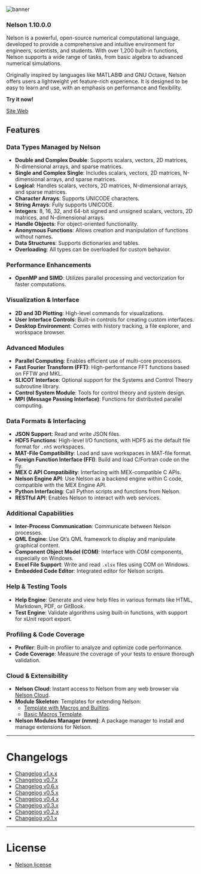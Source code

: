 ![banner](banner_homepage.png)

### Nelson 1.10.0.0

Nelson is a powerful, open-source numerical computational language, developed to provide a comprehensive and intuitive environment for engineers, scientists, and students. With over 1,200 built-in functions, Nelson supports a wide range of tasks, from basic algebra to advanced numerical simulations.

Originally inspired by languages like MATLAB© and GNU Octave, Nelson offers users a lightweight yet feature-rich experience. It is designed to be easy to learn and use, with an emphasis on performance and flexibility.

**Try it now!**

[Site Web](https://nelson-lang.github.io/nelson-website/)

## Features

### Data Types Managed by Nelson

- **Double and Complex Double**: Supports scalars, vectors, 2D matrices, N-dimensional arrays, and sparse matrices.
- **Single and Complex Single**: Includes scalars, vectors, 2D matrices, N-dimensional arrays, and sparse matrices.
- **Logical**: Handles scalars, vectors, 2D matrices, N-dimensional arrays, and sparse matrices.
- **Character Arrays**: Supports UNICODE characters.
- **String Arrays**: Fully supports UNICODE.
- **Integers**: 8, 16, 32, and 64-bit signed and unsigned scalars, vectors, 2D matrices, and N-dimensional arrays.
- **Handle Objects**: For object-oriented functionality.
- **Anonymous Functions**: Allows creation and manipulation of functions without names.
- **Data Structures**: Supports dictionaries and tables.
- **Overloading**: All types can be overloaded for custom behavior.

### Performance Enhancements

- **OpenMP and SIMD**: Utilizes parallel processing and vectorization for faster computations.

### Visualization & Interface

- **2D and 3D Plotting**: High-level commands for visualizations.
- **User Interface Controls**: Built-in controls for creating custom interfaces.
- **Desktop Environment**: Comes with history tracking, a file explorer, and workspace browser.

### Advanced Modules

- **Parallel Computing**: Enables efficient use of multi-core processors.
- **Fast Fourier Transform (FFT)**: High-performance FFT functions based on FFTW and MKL.
- **SLICOT Interface**: Optional support for the Systems and Control Theory subroutine library.
- **Control System Module**: Tools for control theory and system design.
- **MPI (Message Passing Interface)**: Functions for distributed parallel computing.

### Data Formats & Interfacing

- **JSON Support**: Read and write JSON files.
- **HDF5 Functions**: High-level I/O functions, with HDF5 as the default file format for `.nh5` workspaces.
- **MAT-File Compatibility**: Load and save workspaces in MAT-file format.
- **Foreign Function Interface (FFI)**: Build and load C/Fortran code on the fly.
- **MEX C API Compatibility**: Interfacing with MEX-compatible C APIs.
- **Nelson Engine API**: Use Nelson as a backend engine within C code, compatible with the MEX Engine API.
- **Python Interfacing**: Call Python scripts and functions from Nelson.
- **RESTful API**: Enables Nelson to interact with web services.

### Additional Capabilities

- **Inter-Process Communication**: Communicate between Nelson processes.
- **QML Engine**: Use Qt’s QML framework to display and manipulate graphical content.
- **Component Object Model (COM)**: Interface with COM components, especially on Windows.
- **Excel File Support**: Write and read `.xlsx` files using COM on Windows.
- **Embedded Code Editor**: Integrated editor for Nelson scripts.

### Help & Testing Tools

- **Help Engine**: Generate and view help files in various formats like HTML, Markdown, PDF, or GitBook.
- **Test Engine**: Validate algorithms using built-in functions, with support for xUnit report export.

### Profiling & Code Coverage

- **Profiler**: Built-in profiler to analyze and optimize code performance.
- **Code Coverage**: Measure the coverage of your tests to ensure thorough validation.

### Cloud & Extensibility

- **Nelson Cloud**: Instant access to Nelson from any web browser via [Nelson Cloud](https://www.npmjs.com/package/nelson-cloud).
- **Module Skeleton**: Templates for extending Nelson:
  - [Template with Macros and Builtins](https://github.com/nelson-lang/module_skeleton).
  - [Basic Macros Template](https://github.com/nelson-lang/module_skeleton_basic).
- **Nelson Modules Manager (nmm)**: A package manager to install and manage extensions for Nelson.

---

# Changelogs

- [Changelog v1.x.x](./changelogs/CHANGELOG.md)
- [Changelog v0.7.x](./changelogs/CHANGELOG-0.7.x.md)
- [Changelog v0.6.x](./changelogs/CHANGELOG-0.6.x.md)
- [Changelog v0.5.x](./changelogs/CHANGELOG-0.5.x.md)
- [Changelog v0.4.x](./changelogs/CHANGELOG-0.4.x.md)
- [Changelog v0.3.x](./changelogs/CHANGELOG-0.3.x.md)
- [Changelog v0.2.x](./changelogs/CHANGELOG-0.2.x.md)
- [Changelog v0.1.x](./changelogs/CHANGELOG-0.1.x.md)

---

# License

- [Nelson license](./license/license.md)
